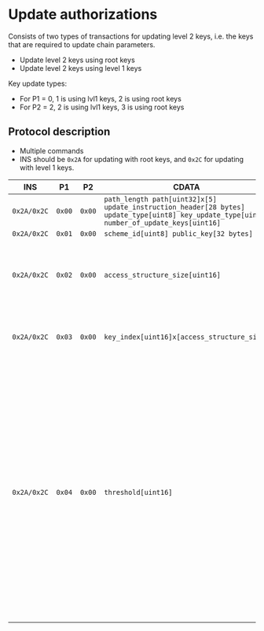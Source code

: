 # Update authorizations

Consists of two types of transactions for updating level 2 keys, i.e. the keys that are required to update chain parameters.

* Update level 2 keys using root keys
* Update level 2 keys using level 1 keys

Key update types: 

* For P1 = 0, 1 is using lvl1 keys, 2 is using root keys
* For P2 = 2, 2 is using lvl1 keys, 3 is using root keys

## Protocol description

* Multiple commands
* INS should be `0x2A` for updating with root keys, and `0x2C` for updating with level 1 keys.

INS | P1 | P2 | CDATA | Comment |
|----|--------|-----|-------------|----|
| `0x2A/0x2C` | `0x00` | `0x00` | `path_length path[uint32]x[5] update_instruction_header[28 bytes] update_type[uint8] key_update_type[uint8] number_of_update_keys[uint16]` | |
| `0x2A/0x2C` | `0x01` | `0x00` | `scheme_id[uint8] public_key[32 bytes]` | |
| `0x2A/0x2C` | `0x02` | `0x00` | `access_structure_size[uint16]` | The number of key indices for the current access structure. |
| `0x2A/0x2C` | `0x03` | `0x00` | `key_index[uint16]x[access_structure_size]` | Key indices for the current access structure. |
|`0x2A/0x2C`|`0x04`|`0x00`| `threshold[uint16]` | The signing threshold for the current access structure. If there are access structures that have not been transmitted, then GOTO command with `p1 == 0x02` and send the following access structure, and repeat until all access structures have been processed. |
